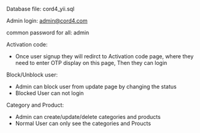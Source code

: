 Database file: cord4_yii.sql

Admin login:
admin@cord4.com

common password for all: admin

Activation code:
- Once user signup they will redirct to Activation code page, where they need to enter OTP display
on this page, Then they can login

Block/Unblock user:
- Admin can block user from update page by changing the status
- Blocked User can not login

Category and Product:
- Admin can create/update/delete categories and products
- Normal User can only see the categories and Proucts